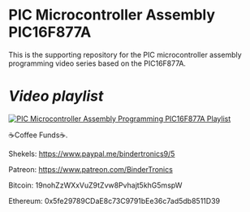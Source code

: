 # PIC Microcontroller Assembly PIC16F877A

This is the supporting repository for the PIC microcontroller assembly programming video series based on the PIC16F877A.

# *Video playlist*

[![PIC Microcontroller Assembly Programming PIC16F877A Playlist](https://img.youtube.com/vi/N36CCP9rcuM/0.jpg)](https://www.youtube.com/watch?v=N36CCP9rcuM&list=PLtuqBdbsL-DuQB1DQAowWUEhTdI4KCVIZ "PIC Microcontroller Assembly Programming PIC16F877A Playlist")


☕Coffee Funds☕.

Shekels: 
https://www.paypal.me/bindertronics9/5

Patreon:
https://www.patreon.com/BinderTronics

Bitcoin: 
19nohZzWXxVuZ9tZvw8Pvhajt5khG5mspW

Ethereum: 
0x5fe29789CDaE8c73C9791bEe36c7ad5db8511D39 
